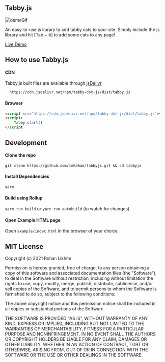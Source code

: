 
## Tabby.js
![demoGif](https://i.imgur.com/cNbDRxD.gif)

An easy-to-use js library to add tabby cats to your site. Simply include the js library and hit [Tab + b] to add some cats to any page!

[Live Demo](https://rohanlikhite.com/projects/tabby/)

## How to use Tabby.js

#### CDN

Tabby.js built files are available through [jsDelivr](https://www.jsdelivr.com/package/npm/tabby-dot-js?path=dist)

```
  https://cdn.jsdelivr.net/npm/tabby-dot-js/dist/tabby.js
```

#### Browser

```html
<script src="https://cdn.jsdelivr.net/npm/tabby-dot-js/dist/tabby.js"></script>
<script>
    Tabby.start()
</script

```

## Development

#### Clone the repo
`git clone https://github.com/imRohan/tabbyjs.git && cd tabbyjs`

#### Install Dependencies

`yarn`

#### Build using Rollup

`yarn run build` or `yarn run autobuild` (to watch for changes)

#### Open Example HTML page

Open `example/index.html` in the browser of your choice


## MIT License


Copyright (c) 2021 Rohan Likhite

Permission is hereby granted, free of charge, to any person obtaining a copy of this software and associated documentation files (the "Software"), to deal in the Software without restriction, including without limitation the rights to use, copy, modify, merge, publish, distribute, sublicense, and/or sell copies of the Software, and to permit persons to whom the Software is furnished to do so, subject to the following conditions:

The above copyright notice and this permission notice shall be included in all copies or substantial portions of the Software.

THE SOFTWARE IS PROVIDED "AS IS", WITHOUT WARRANTY OF ANY KIND, EXPRESS OR IMPLIED, INCLUDING BUT NOT LIMITED TO THE WARRANTIES OF MERCHANTABILITY, FITNESS FOR A PARTICULAR PURPOSE AND NONINFRINGEMENT. IN NO EVENT SHALL THE AUTHORS OR COPYRIGHT HOLDERS BE LIABLE FOR ANY CLAIM, DAMAGES OR OTHER LIABILITY, WHETHER IN AN ACTION OF CONTRACT, TORT OR OTHERWISE, ARISING FROM, OUT OF OR IN CONNECTION WITH THE SOFTWARE OR THE USE OR OTHER DEALINGS IN THE SOFTWARE.
